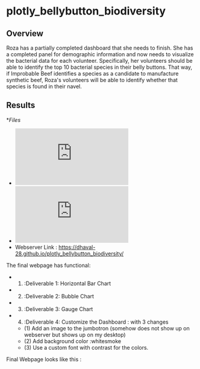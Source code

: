# plotly_bellybutton_biodiversity

## Overview
Roza has a partially completed dashboard that she needs to finish. She has a completed panel for demographic information and now needs to visualize the bacterial data for each volunteer. Specifically, her volunteers should be able to identify the top 10 bacterial species in their belly buttons. That way, if Improbable Beef identifies a species as a candidate to manufacture synthetic beef, Roza's volunteers will be able to identify whether that species is found in their navel.


## Results

**Files*
 * ![click here for : charts.js file](https://github.com/dhaval-28/plotly_bellybutton_biodiversity/blob/main/charts.js)
 * ![click here for : index.html](https://github.com/dhaval-28/plotly_bellybutton_biodiversity/blob/main/index.html)
 * Webserver Link : https://dhaval-28.github.io/plotly_bellybutton_biodiversity/


The final webpage has functional:  
* 1. :Deliverable 1: Horizontal Bar Chart
* 2. :Deliverable 2: Bubble Chart
* 3. :Deliverable 3: Gauge Chart
* 4. :Deliverable 4: Customize the Dashboard : with 3 changes  
  * (1) Add an image to the jumbotron (somehow does not show up on webserver but shows up on my desktop) 
  * (2) Add background color :whitesmoke  
  * (3) Use a custom font with contrast for the colors.

Final Webpage looks like this :

